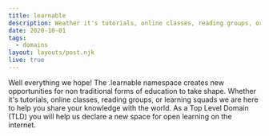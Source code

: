 ```yaml
---
title: learnable
description: Weather it's tutorials, online classes, reading groups, or learning squads we are hear to help you share your knowledge with the world.
date: 2020-10-01
tags:
  - domains
layout: layouts/post.njk
live: true
---
```


Well everything we hope! The .learnable namespace creates new opportunities for non traditional forms of education to take shape. Whether it's tutorials, online classes, reading groups, or learning squads we are here to help you share your knowledge with the world. As a Top Level Domain (TLD) you will help us declare a new space for open learning on the internet.
